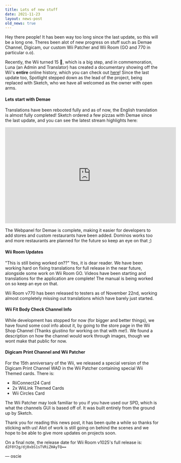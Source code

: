 ```yaml
---
title: Lots of new stuff
date: 2021-11-23
layout: news-post
old_news: true
---
```


Hey there people! It has been way too long since the last update, so this will be a long one. Theres been alot of new progress on stuff such as Demae Channel, Digicam, our custom Wii Patcher and Wii Room (GO and 770 in particular o.o).

Recently, the Wii turned 15 🎉, which is a big step, and in commemoration, Luna (an Admin and Translator) has created a documentary showing off the Wii's **entire** online history, which you can check out [here](https://www.youtube.com/watch?v=9MNiTPYWbHQ)! Since the last update too, Spotlight stepped down as the lead of the project, being replaced with Sketch, who we have all welcomed as the owner with open arms.

#### Lets start with Demae

Translations have been rebooted fully and as of now, the English translation is almost fully completed! Sketch ordered a few pizzas with Demae since the last update, and you can see the latest stream highlights here:

<center><iframe width="560" height="315" src="https://www.youtube.com/embed/eulNR3wY5SA" title="YouTube video player" frameborder="0" allow="accelerometer; autoplay; clipboard-write; encrypted-media; gyroscope; picture-in-picture" allowfullscreen></iframe></center>

The Webpanel for Demae is complete, making it easier for developers to add stores and custom restaurants have been added. Dominos works too and more restaurants are planned for the future so keep an eye on that ;)

#### Wii Room Updates

"This is still being worked on??" Yes, it is dear reader. We have been working hard on fixing translations for full release in the near future, alongside some work on Wii Room GO. Videos have been starting and translations for the application are complete! The manual is being worked on so keep an eye on that.

Wii Room v770 has been released to testers as of November 22nd, working almost completely missing out translations which have barely just started.

#### Wii Fit Body Check Channel Info

While development has stopped for now (for bigger and better things), we have found some cool info about it, by going to the store page in the Wii Shop Channel (Thanks giustino for working on that with me!). We found a description on how the channel would work through images, though we wont make that public for now.

#### Digicam Print Channel and Wii Patcher

For the 15th anniversary of the Wii, we released a special version of the Digicam Print Channel WAD in the Wii Patcher containing special Wii Themed cards. There is:

- RiiConnect24 Card
- 2x WiiLink Themed Cards
- Wii Circles Card

The Wii Patcher may look familiar to you if you have used our SPD, which is what the channels GUI is based off of. It was built entirely from the ground up by Sketch.

Thank you for reading this news post, it has been quite a while so thanks for sticking with us! Alot of work is still going on behind the scenes and we hope to be able to give more updates on projects soon.

On a final note, the release date for Wii Room v1025's full release is: `d2F0Y2g/dj0xbS1sTVRiZHAyTQ==`

&mdash; oscie
